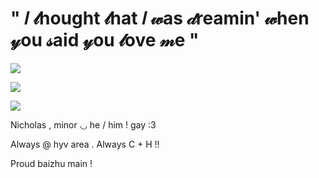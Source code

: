 # " 𝐼 𝓉hought 𝓉hat 𝐼 𝓌as 𝒹reamin' 𝓌hen 𝓎ou 𝓈aid 𝓎ou 𝓁ove 𝓂e " 

![](https://i.pinimg.com/736x/2a/6e/8f/2a6e8f04481d530e5666478688b45a8b.jpg)

![](https://i.pinimg.com/736x/f2/1e/d6/f21ed6150f6d5c3c8eb22acd807acbda.jpg)


![](https://i.pinimg.com/736x/2a/6e/8f/2a6e8f04481d530e5666478688b45a8b.jpg)

Nicholas , minor ◡ he / him ! gay :3 

Always @ hyv area . Always C + H !! 

Proud baizhu main !

